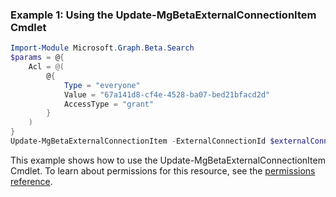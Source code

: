 ### Example 1: Using the Update-MgBetaExternalConnectionItem Cmdlet
```powershell
Import-Module Microsoft.Graph.Beta.Search
$params = @{
	Acl = @(
		@{
			Type = "everyone"
			Value = "67a141d8-cf4e-4528-ba07-bed21bfacd2d"
			AccessType = "grant"
		}
	)
}
Update-MgBetaExternalConnectionItem -ExternalConnectionId $externalConnectionId -ExternalItemId $externalItemId -BodyParameter $params
```
This example shows how to use the Update-MgBetaExternalConnectionItem Cmdlet.
To learn about permissions for this resource, see the [permissions reference](/graph/permissions-reference).
